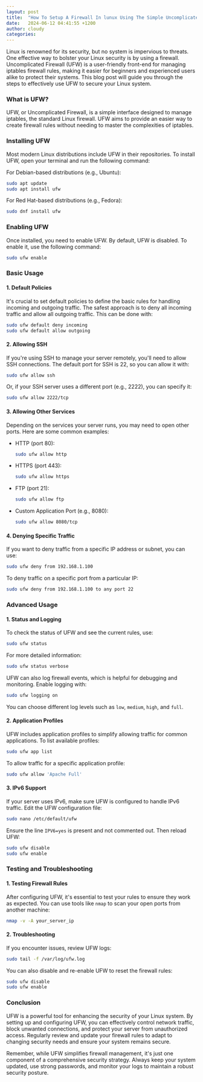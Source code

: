 ```yaml
---
layout: post
title:  "How To Setup A Firewall In lunux Using The Simple Uncomplicated Firewall or UFW"
date:   2024-06-12 04:41:55 +1200
author: cloudy
categories: 
---
```

Linux is renowned for its security, but no system is impervious to threats. One effective way to bolster your Linux security is by using a firewall. Uncomplicated Firewall (UFW) is a user-friendly front-end for managing iptables firewall rules, making it easier for beginners and experienced users alike to protect their systems. This blog post will guide you through the steps to effectively use UFW to secure your Linux system.

### What is UFW?

UFW, or Uncomplicated Firewall, is a simple interface designed to manage iptables, the standard Linux firewall. UFW aims to provide an easier way to create firewall rules without needing to master the complexities of iptables.

### Installing UFW

Most modern Linux distributions include UFW in their repositories. To install UFW, open your terminal and run the following command:

For Debian-based distributions (e.g., Ubuntu):

```bash
sudo apt update
sudo apt install ufw
```

For Red Hat-based distributions (e.g., Fedora):

```bash
sudo dnf install ufw
```

### Enabling UFW

Once installed, you need to enable UFW. By default, UFW is disabled. To enable it, use the following command:

```bash
sudo ufw enable
```

### Basic Usage

#### 1. Default Policies

It's crucial to set default policies to define the basic rules for handling incoming and outgoing traffic. The safest approach is to deny all incoming traffic and allow all outgoing traffic. This can be done with:

```bash
sudo ufw default deny incoming
sudo ufw default allow outgoing
```

#### 2. Allowing SSH

If you're using SSH to manage your server remotely, you'll need to allow SSH connections. The default port for SSH is 22, so you can allow it with:

```bash
sudo ufw allow ssh
```

Or, if your SSH server uses a different port (e.g., 2222), you can specify it:

```bash
sudo ufw allow 2222/tcp
```

#### 3. Allowing Other Services

Depending on the services your server runs, you may need to open other ports. Here are some common examples:

- HTTP (port 80):

  ```bash
  sudo ufw allow http
  ```

- HTTPS (port 443):

  ```bash
  sudo ufw allow https
  ```

- FTP (port 21):

  ```bash
  sudo ufw allow ftp
  ```

- Custom Application Port (e.g., 8080):

  ```bash
  sudo ufw allow 8080/tcp
  ```

#### 4. Denying Specific Traffic

If you want to deny traffic from a specific IP address or subnet, you can use:

```bash
sudo ufw deny from 192.168.1.100
```

To deny traffic on a specific port from a particular IP:

```bash
sudo ufw deny from 192.168.1.100 to any port 22
```

### Advanced Usage

#### 1. Status and Logging

To check the status of UFW and see the current rules, use:

```bash
sudo ufw status
```

For more detailed information:

```bash
sudo ufw status verbose
```

UFW can also log firewall events, which is helpful for debugging and monitoring. Enable logging with:

```bash
sudo ufw logging on
```

You can choose different log levels such as `low`, `medium`, `high`, and `full`.

#### 2. Application Profiles

UFW includes application profiles to simplify allowing traffic for common applications. To list available profiles:

```bash
sudo ufw app list
```

To allow traffic for a specific application profile:

```bash
sudo ufw allow 'Apache Full'
```

#### 3. IPv6 Support

If your server uses IPv6, make sure UFW is configured to handle IPv6 traffic. Edit the UFW configuration file:

```bash
sudo nano /etc/default/ufw
```

Ensure the line `IPV6=yes` is present and not commented out. Then reload UFW:

```bash
sudo ufw disable
sudo ufw enable
```

### Testing and Troubleshooting

#### 1. Testing Firewall Rules

After configuring UFW, it's essential to test your rules to ensure they work as expected. You can use tools like `nmap` to scan your open ports from another machine:

```bash
nmap -v -A your_server_ip
```

#### 2. Troubleshooting

If you encounter issues, review UFW logs:

```bash
sudo tail -f /var/log/ufw.log
```

You can also disable and re-enable UFW to reset the firewall rules:

```bash
sudo ufw disable
sudo ufw enable
```

### Conclusion

UFW is a powerful tool for enhancing the security of your Linux system. By setting up and configuring UFW, you can effectively control network traffic, block unwanted connections, and protect your server from unauthorized access. Regularly review and update your firewall rules to adapt to changing security needs and ensure your system remains secure.

Remember, while UFW simplifies firewall management, it's just one component of a comprehensive security strategy. Always keep your system updated, use strong passwords, and monitor your logs to maintain a robust security posture.